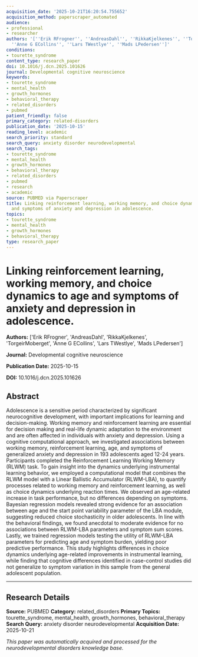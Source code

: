```yaml
---
acquisition_date: '2025-10-21T16:20:54.755652'
acquisition_method: paperscraper_automated
audience:
- professional
- researcher
authors: '[''Erik RFrogner'', ''AndreasDahl'', ''RikkaKjelkenes'', ''TorgeirMoberget'',
  ''Anne G ECollins'', ''Lars TWestlye'', ''Mads LPedersen'']'
conditions:
- tourette_syndrome
content_type: research_paper
doi: 10.1016/j.dcn.2025.101626
journal: Developmental cognitive neuroscience
keywords:
- tourette_syndrome
- mental_health
- growth_hormones
- behavioral_therapy
- related_disorders
- pubmed
patient_friendly: false
primary_category: related-disorders
publication_date: '2025-10-15'
reading_level: academic
search_priority: standard
search_query: anxiety disorder neurodevelopmental
search_tags:
- tourette_syndrome
- mental_health
- growth_hormones
- behavioral_therapy
- related_disorders
- pubmed
- research
- academic
source: PUBMED via Paperscraper
title: Linking reinforcement learning, working memory, and choice dynamics to age
  and symptoms of anxiety and depression in adolescence.
topics:
- tourette_syndrome
- mental_health
- growth_hormones
- behavioral_therapy
type: research_paper
---
```


# Linking reinforcement learning, working memory, and choice dynamics to age and symptoms of anxiety and depression in adolescence.

**Authors:** ['Erik RFrogner', 'AndreasDahl', 'RikkaKjelkenes', 'TorgeirMoberget', 'Anne G ECollins', 'Lars TWestlye', 'Mads LPedersen']

**Journal:** Developmental cognitive neuroscience

**Publication Date:** 2025-10-15

**DOI:** 10.1016/j.dcn.2025.101626

## Abstract

Adolescence is a sensitive period characterized by significant neurocognitive development, with important implications for learning and decision-making. Working memory and reinforcement learning are essential for decision making and real-life dynamic adaptation to the environment and are often affected in individuals with anxiety and depression. Using a cognitive computational approach, we investigated associations between working memory, reinforcement learning, age, and symptoms of generalized anxiety and depression in 193 adolescents aged 12-24 years. Participants completed the Reinforcement Learning Working Memory (RLWM) task. To gain insight into the dynamics underlying instrumental learning behavior, we employed a computational model that combines the RLWM model with a Linear Ballistic Accumulator (RLWM-LBA), to quantify processes related to working memory and reinforcement learning, as well as choice dynamics underlying reaction times. We observed an age-related increase in task performance, but no differences depending on symptoms. Bayesian regression models revealed strong evidence for an association between age and the start point variability parameter of the LBA module, suggesting reduced choice stochasticity in older adolescents. In line with the behavioral findings, we found anecdotal to moderate evidence for no associations between RLWM-LBA parameters and symptom sum scores. Lastly, we trained regression models testing the utility of RLWM-LBA parameters for predicting age and symptom burden, yielding poor predictive performance. This study highlights differences in choice dynamics underlying age-related improvements in instrumental learning, while finding that cognitive differences identified in case-control studies did not generalize to symptom variation in this sample from the general adolescent population.

---

## Research Details

**Source:** PUBMED
**Category:** related_disorders
**Primary Topics:** tourette_syndrome, mental_health, growth_hormones, behavioral_therapy
**Search Query:** anxiety disorder neurodevelopmental
**Acquisition Date:** 2025-10-21

*This paper was automatically acquired and processed for the neurodevelopmental disorders knowledge base.*
